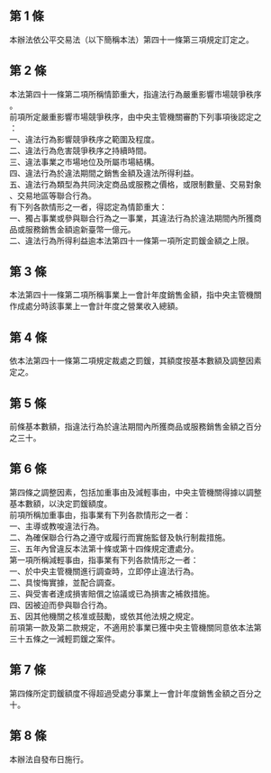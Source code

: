 第 1 條
-------
本辦法依公平交易法（以下簡稱本法）第四十一條第三項規定訂定之。

第 2 條
-------
本法第四十一條第二項所稱情節重大，指違法行為嚴重影響市場競爭秩序  
。  
前項所定嚴重影響市場競爭秩序，由中央主管機關審酌下列事項後認定之  
：  
一、違法行為影響競爭秩序之範圍及程度。  
二、違法行為危害競爭秩序之持續時間。  
三、違法事業之市場地位及所屬市場結構。  
四、違法行為於違法期間之銷售金額及違法所得利益。  
五、違法行為類型為共同決定商品或服務之價格，或限制數量、交易對象  
    、交易地區等聯合行為。  
有下列各款情形之一者，得認定為情節重大：  
一、獨占事業或參與聯合行為之一事業，其違法行為於違法期間內所獲商  
    品或服務銷售金額逾新臺幣一億元。  
二、違法行為所得利益逾本法第四十一條第一項所定罰鍰金額之上限。

第 3 條
-------
本法第四十一條第二項所稱事業上一會計年度銷售金額，指中央主管機關  
作成處分時該事業上一會計年度之營業收入總額。

第 4 條
-------
依本法第四十一條第二項規定裁處之罰鍰，其額度按基本數額及調整因素  
定之。

第 5 條
-------
前條基本數額，指違法行為於違法期間內所獲商品或服務銷售金額之百分  
之三十。

第 6 條
-------
第四條之調整因素，包括加重事由及減輕事由，中央主管機關得據以調整  
基本數額，以決定罰鍰額度。  
前項所稱加重事由，指事業有下列各款情形之一者：  
一、主導或教唆違法行為。  
二、為確保聯合行為之遵守或履行而實施監督及執行制裁措施。  
三、五年內曾違反本法第十條或第十四條規定遭處分。  
第一項所稱減輕事由，指事業有下列各款情形之一者：  
一、於中央主管機關進行調查時，立即停止違法行為。  
二、具悛悔實據，並配合調查。  
三、與受害者達成損害賠償之協議或已為損害之補救措施。  
四、因被迫而參與聯合行為。  
五、因其他機關之核准或鼓勵，或依其他法規之規定。  
前項第一款及第二款規定，不適用於事業已獲中央主管機關同意依本法第  
三十五條之一減輕罰鍰之案件。

第 7 條
-------
第四條所定罰鍰額度不得超過受處分事業上一會計年度銷售金額之百分之  
十。

第 8 條
-------
本辦法自發布日施行。

